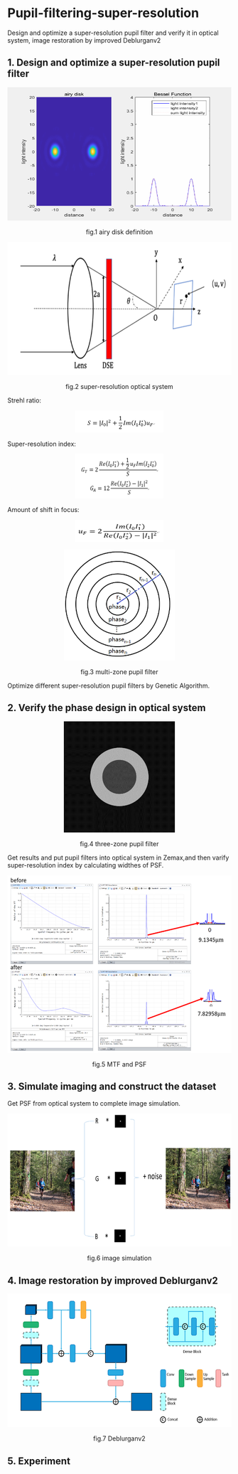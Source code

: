 # Pupil-filtering-super-resolution
Design and optimize a super-resolution pupil filter and verify it in optical system, image restoration by improved Deblurganv2
## 1. Design and optimize a super-resolution pupil filter

<p align="center"><img height="300" src="information/1.gif" width="600"/><br /></p>
 <p align="center">fig.1 airy disk definition <br /></p>


<p align="center"><img height="300" src="information/2.png" width="600"/><br /></p>
 <p align="center">fig.2 super-resolution optical system <br /></p>
Strehl ratio:
<p align="center"><img height="50" src="information/3.PNG" width="200"/><br /></p>

Super-resolution index:
<p align="center"><img height="100" src="information/4.PNG" width="200"/><br /></p>

Amount of shift in focus:
<p align="center"><img height="50" src="information/5.PNG" width="200"/><br />


<p align="center"><img height="250" src="information/6.PNG" width="250"/><br /></p>
<p align="center"> fig.3 multi-zone pupil filter </p>

Optimize different super-resolution pupil filters by Genetic Algorithm.
## 2. Verify the phase design in optical system

<p align="center"><img height="250" src="information/7.png" width="250"/><br /></p>
<p align="center">fig.4 three-zone pupil filter </p>

Get results and put pupil filters into optical system in Zemax,and then varify super-resolution index
by calculating widthes of PSF.

<p align="center"><img height="400" src="information/8.PNG" width="600"/><br /></p>
<p align="center">fig.5 MTF and PSF  </p>

## 3. Simulate imaging and construct the dataset
Get PSF from optical system to complete image simulation.

<p align="center"><img height="300" src="information/9.PNG" width="600"/><br /></p>
<p align="center">fig.6 image simulation </p>

## 4. Image restoration by improved Deblurganv2

<p align="center"><img height="300" src="information/10.png" width="600"/><br /></p>
<p align="center">fig.7 Deblurganv2 </p>




## 5. Experiment 







